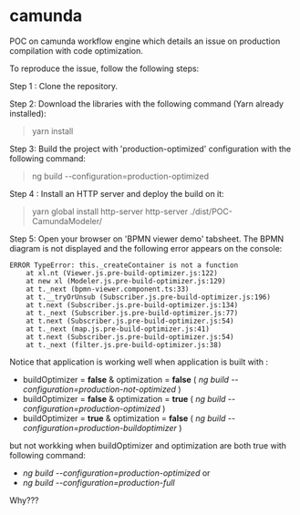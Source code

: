 # camunda
POC on camunda workflow engine which details an issue on production compilation with code optimization.

To reproduce the issue, follow the following steps:

Step 1 : Clone the repository.

Step 2: Download the libraries with the following command (Yarn already installed):
> yarn install

Step 3: Build the project with 'production-optimized' configuration with the following command:
> ng build --configuration=production-optimized

Step 4 : Install an HTTP server and deploy the build on it:
> yarn global install http-server
> http-server ./dist/POC-CamundaModeler/

Step 5: Open your browser on 'BPMN viewer demo' tabsheet.
The BPMN diagram is not displayed and the following error appears on the console:

    ERROR TypeError: this._createContainer is not a function
        at xl.nt (Viewer.js.pre-build-optimizer.js:122)
        at new xl (Modeler.js.pre-build-optimizer.js:129)
        at t._next (bpmn-viewer.component.ts:33)
        at t.__tryOrUnsub (Subscriber.js.pre-build-optimizer.js:196)
        at t.next (Subscriber.js.pre-build-optimizer.js:134)
        at t._next (Subscriber.js.pre-build-optimizer.js:77)
        at t.next (Subscriber.js.pre-build-optimizer.js:54)
        at t._next (map.js.pre-build-optimizer.js:41)
        at t.next (Subscriber.js.pre-build-optimizer.js:54)
        at t._next (filter.js.pre-build-optimizer.js:38)


Notice that application is working well when application is built with :

*  buildOptimizer = **false** &  optimization = **false** ( *ng build --configuration=production-not-optimized* )
*  buildOptimizer = **false** &  optimization = **true**  ( *ng build --configuration=production-optimized* )
*  buildOptimizer = **true**  &  optimization = **false** ( *ng build --configuration=production-buildoptimizer* )

but not workking when buildOptimizer and optimization are both true with following command:
*  *ng build --configuration=production-optimized*
or
*  *ng build --configuration=production-full*

Why???
